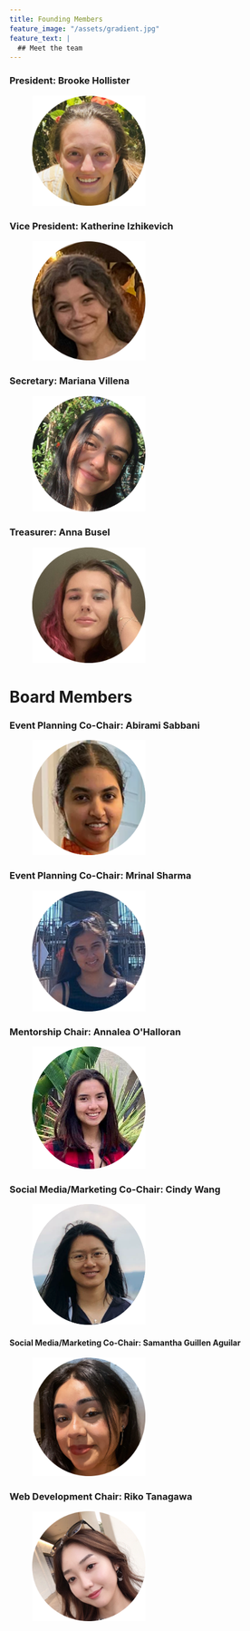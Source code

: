 ```yaml
---
title: Founding Members
feature_image: "/assets/gradient.jpg"
feature_text: |
  ## Meet the team
---
```


<h3 style="text-align:left;">President: Brooke Hollister</h3>
<figure>
  <img src="/assets/circleFoundingMembers/brooke.png" alt="drawing" width="200"/>
</figure>

<h3 style="text-align:left;">Vice President: Katherine Izhikevich</h3>
<figure>
  <img src="/assets/circleFoundingMembers/katherine.png" alt="drawing" width="200"/>
</figure>

<h3 style="text-align:left;">Secretary: Mariana Villena</h3>
<figure>
  <img src="/assets/circleFoundingMembers/mari.png" alt="drawing" width="200"/>
</figure>

<h3 style="text-align:left;">Treasurer: Anna Busel</h3>
<figure>
  <img src="/assets/circleFoundingMembers/anna.png" alt="drawing" width="200"/>
</figure>



# Board Members

<h3 style="text-align:left;">Event Planning Co-Chair: Abirami Sabbani</h3>
<figure>
  <img src="/assets/boardMembersCircle/abirami.png" alt="drawing" width="200"/>
</figure>

<h3 style="text-align:left;">Event Planning Co-Chair: Mrinal Sharma</h3>
<figure>
  <img src="/assets/boardMembersCircle/Mrinal.png" alt="drawing" width="200"/>
</figure>

<h3 style="text-align:left;">Mentorship Chair: Annalea O'Halloran</h3>
<figure>
  <img src="/assets/boardMembersCircle/annalea.png" alt="drawing" width="200"/>
</figure>

<h3 style="text-align:left;">Social Media/Marketing Co-Chair: Cindy Wang</h3>
<figure>
  <img src="/assets/boardMembersCircle/cindy.png" alt="drawing" width="200"/>
</figure>

<h4 style="text-align:left;">Social Media/Marketing Co-Chair: Samantha Guillen Aguilar</h4>
<figure>
  <img src="/assets/boardMembersCircle/samantha.png" alt="drawing" width="200"/>
</figure>

<h3 style="text-align:left;">Web Development Chair: Riko Tanagawa</h3>
<figure>
  <img src="/assets/boardMembersCircle/riko.png" alt="drawing" width="200"/>
</figure>

